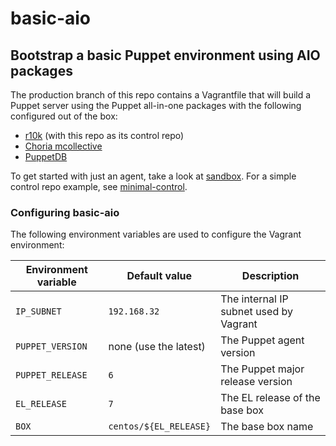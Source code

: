 # basic-aio
## Bootstrap a basic Puppet environment using AIO packages

The production branch of this repo contains a Vagrantfile that will build a Puppet
server using the Puppet all-in-one packages with the following configured
out of the box:
* [r10k](https://forge.puppet.com/puppet/r10k) (with this repo as its control repo)
* [Choria mcollective](http://choria.io/)
* [PuppetDB](https://puppet.com/docs/puppetdb/)

To get started with just an agent, take a look at
[sandbox](https://github.com/puppet-bootstrap/sandbox).  For a simple control
repo example, see
[minimal-control](https://github.com/puppet-bootstrap/minimal-control).

### Configuring basic-aio

The following environment variables are used to configure the Vagrant environment:

| Environment variable | Default value          | Description                            |
| -------------------- | -------------          | -----------                            |
| `IP_SUBNET`          | `192.168.32`           | The internal IP subnet used by Vagrant |
| `PUPPET_VERSION`     | none (use the latest)  | The Puppet agent version               |
| `PUPPET_RELEASE`     | `6`                    | The Puppet major release version       |
| `EL_RELEASE`         | `7`                    | The EL release of the base box         |
| `BOX`                | `centos/${EL_RELEASE}` | The base box name                      |
